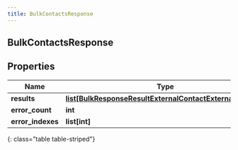 ```yaml
---
title: BulkContactsResponse
---
```

## BulkContactsResponse

## Properties

|Name | Type | Description | Notes|
|------------ | ------------- | ------------- | -------------|
| **results** | [**list[BulkResponseResultExternalContactExternalContact]**](BulkResponseResultExternalContactExternalContact.html) |  | [optional] |
| **error_count** | **int** |  | [optional] |
| **error_indexes** | **list[int]** |  | [optional] |
{: class="table table-striped"}


